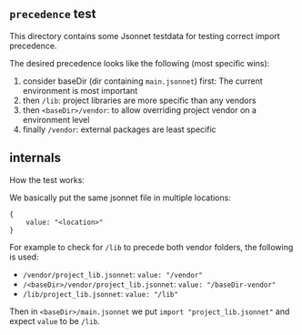 ## `precedence` test

This directory contains some Jsonnet testdata for testing correct import precedence.

The desired precedence looks like the following (most specific wins):

1. consider baseDir (dir containing `main.jsonnet`) first: The current
   environment is most important
2. then `/lib`: project libraries are more specific than any vendors
3. then `<baseDir>/vendor`: to allow overriding project vendor on a environment level
4. finally `/vendor`: external packages are least specific

## internals

How the test works:

We basically put the same jsonnet file in multiple locations:

```jsonnet
{
    value: "<location>"
}
```

For example to check for `/lib` to precede both vendor folders, the following is used:

- `/vendor/project_lib.jsonnet`: `value: "/vendor"`
- `/<baseDir>/vendor/project_lib.jsonnet`: `value: "/baseDir-vendor"`
- `/lib/project_lib.jsonnet`: `value: "/lib"`

Then in `<baseDir>/main.jsonnet` we put `import "project_lib.jsonnet"` and
expect `value` to be `/lib`.
